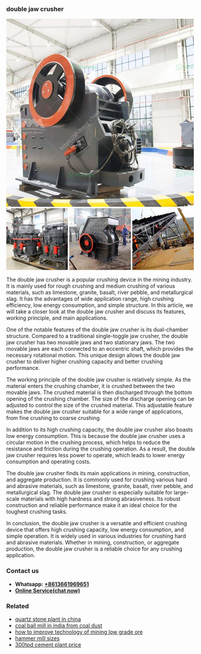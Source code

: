 <h3>double jaw crusher</h3><img src='1702953200.jpg' alt=''><p>The double jaw crusher is a popular crushing device in the mining industry. It is mainly used for rough crushing and medium crushing of various materials, such as limestone, granite, basalt, river pebble, and metallurgical slag. It has the advantages of wide application range, high crushing efficiency, low energy consumption, and simple structure. In this article, we will take a closer look at the double jaw crusher and discuss its features, working principle, and main applications.</p><p>One of the notable features of the double jaw crusher is its dual-chamber structure. Compared to a traditional single-toggle jaw crusher, the double jaw crusher has two movable jaws and two stationary jaws. The two movable jaws are each connected to an eccentric shaft, which provides the necessary rotational motion. This unique design allows the double jaw crusher to deliver higher crushing capacity and better crushing performance.</p><p>The working principle of the double jaw crusher is relatively simple. As the material enters the crushing chamber, it is crushed between the two movable jaws. The crushed material is then discharged through the bottom opening of the crushing chamber. The size of the discharge opening can be adjusted to control the size of the crushed material. This adjustable feature makes the double jaw crusher suitable for a wide range of applications, from fine crushing to coarse crushing.</p><p>In addition to its high crushing capacity, the double jaw crusher also boasts low energy consumption. This is because the double jaw crusher uses a circular motion in the crushing process, which helps to reduce the resistance and friction during the crushing operation. As a result, the double jaw crusher requires less power to operate, which leads to lower energy consumption and operating costs.</p><p>The double jaw crusher finds its main applications in mining, construction, and aggregate production. It is commonly used for crushing various hard and abrasive materials, such as limestone, granite, basalt, river pebble, and metallurgical slag. The double jaw crusher is especially suitable for large-scale materials with high hardness and strong abrasiveness. Its robust construction and reliable performance make it an ideal choice for the toughest crushing tasks.</p><p>In conclusion, the double jaw crusher is a versatile and efficient crushing device that offers high crushing capacity, low energy consumption, and simple operation. It is widely used in various industries for crushing hard and abrasive materials. Whether in mining, construction, or aggregate production, the double jaw crusher is a reliable choice for any crushing application.</p><h3>Contact us</h3><ul><li><strong>Whatsapp:&nbsp;<a href="https://wa.me/8613661969651">+8613661969651</a></strong></li><li><a href="https://swt.shibang-china.com/?git&amp;zhl&amp;double jaw crusher"><strong>Online Service(chat now)</strong></a></li></ul><h3>Related</h3><ul><li><a href='quartz stone plant in china.md'>quartz stone plant in china</a></li><li><a href='coal ball mill in india from coal dust.md'>coal ball mill in india from coal dust</a></li><li><a href='how to improve technology of mining low grade ore.md'>how to improve technology of mining low grade ore</a></li><li><a href='hammer mill sizes.md'>hammer mill sizes</a></li><li><a href='300tpd cement plant price.md'>300tpd cement plant price</a></li></ul>